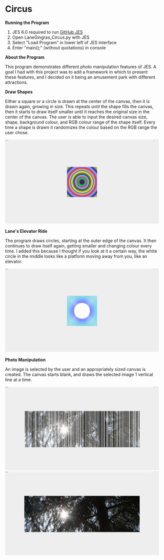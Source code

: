 # Circus

**Running the Program**
1. JES 6.0 required to run [GitHub JES](https://github.com/gatech-csl/jes/releases)
2. Open LaneGingras_Circus.py with JES
3. Select "Load Program" in lower left of JES interface
4. Enter "main();" (without quotations) in console


**About the Program**

This program demonstrates different photo manipulation features of JES. A goal I had with this project was to add a framework in which to present these features, and I decided on it being an amusement park with different attractions.


**Draw Shapes**

Either a square or a circle is drawn at the center of the canvas, then it is drawn again, growing in size. This repeats until the shape fills the canvas, then it starts to draw itself smaller until it reaches the original size in the center of the canvas. The user is able to input the desired canvas size, shape, background colour, and RGB colour range of the shape itself. Every time a shape is drawn it randomizes the colour based on the RGB range the user chose.

![Alt text](/Images/LaneGingras_Image1.png?raw=true "Cover")


**Lane's Elevator Ride**

The program draws circles, starting at the outer edge of the canvas. It then continues to draw itself again, getting smaller and changing colour every time. I added this because I thought if you look at it a certain way, the white circle in the middle looks like a platform moving away from you, like an elevator.

![Alt text](/Images/LaneGingras_Image2.png?raw=true "Cover")


**Photo Manipulation**

An image is selected by the user and an appropriately sized canvas is created. The canvas starts blank, and draws the selected image 1 vertical line at a time.

![Alt text](/Images/LaneGingras_Image3.png?raw=true "Cover")
![Alt text](/Images/LaneGingras_Image4.png?raw=true "Cover")
